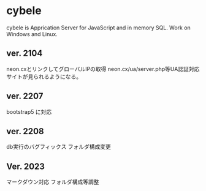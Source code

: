 # cybele
cybele is Apprication Server for JavaScript and in memory SQL. Work on Windows and Linux.

## ver. 2104
  neon.cxとリンクしてグローバルIPの取得
  neon.cx/ua/server.php等UA認証対応サイトが見られるようになる。
  
## ver. 2207
  bootstrap5 に対応

## ver. 2208
  db実行のバグフィックス
  フォルダ構成変更

## Ver. 2023
  マークダウン対応
  フォルダ構成等調整
